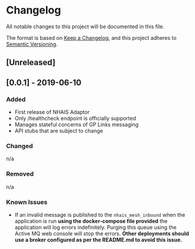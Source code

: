 # Changelog
All notable changes to this project will be documented in this file.

The format is based on [Keep a Changelog](https://keepachangelog.com/en/1.0.0/),
and this project adheres to [Semantic Versioning](https://semver.org/spec/v2.0.0.html).

## [Unreleased]

## [0.0.1] - 2019-06-10
### Added
- First release of NHAIS Adaptor
- Only /healthcheck endpoint is officially supported
- Manages stateful concerns of GP Links messaging
- API stubs that are subject to change

### Changed
n/a

### Removed
n/a

### Known Issues
- If an invalid message is published to the `nhais_mesh_inbound` when the application is run **using the docker-compose
  file provided** the application will log errors indefinitely. Purging this queue using the Active MQ web console will
  stop the errors. __Other deployments should use a broker configured as per the README.md to avoid this issue.__